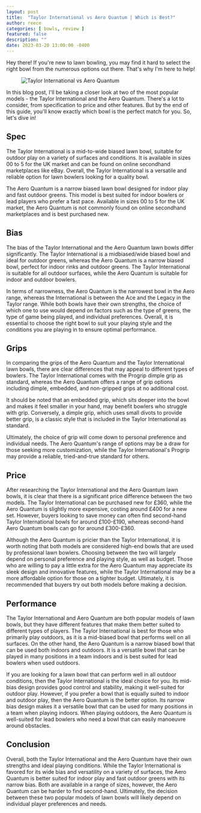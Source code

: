```yaml
---
layout: post
title:  "Taylor International vs Aero Quantum | Which is Best?"
author: reece
categories: [ bowls, review ]
featured: false
description: ""
date: 2023-03-20 13:00:00 -0400
---
```

    

<!-- wp:paragraph -->
<p xmlns="http://www.w3.org/1999/xhtml">Hey there! If you're new to lawn bowling, you may find it hard to select the right bowl from the numerous options out there. That's why I'm here to help! </p>
<!-- /wp:paragraph -->

<!-- wp:image {"id":2010,"sizeSlug":"large","linkDestination":"none"} -->
<figure class="wp-block-image size-large"><img src="/img/posts/taylor-international-vs-aero-quantum-1024x576.jpg" alt="Taylor International vs Aero Quantum" class="wp-image-2010"/></figure>
<!-- /wp:image -->

<!-- wp:paragraph -->
<p>In this blog post, I'll be taking a closer look at two of the most popular models - the Taylor International and the Aero Quantum. There's a lot to consider, from specification to price and other features. But by the end of this guide, you'll know exactly which bowl is the perfect match for you. So, let's dive in!</p>
<!-- /wp:paragraph -->

<!-- wp:heading -->
<h2>Spec</h2>
<!-- /wp:heading -->

<!-- wp:paragraph -->
<p>The Taylor International is a mid-to-wide biased lawn bowl, suitable for outdoor play on a variety of surfaces and conditions. It is available in sizes 00 to 5 for the UK market and can be found on online secondhand marketplaces like eBay. Overall, the Taylor International is a versatile and reliable option for lawn bowlers looking for a quality bowl.</p>
<!-- /wp:paragraph -->

<!-- wp:paragraph -->
<p>The Aero Quantum is a narrow biased lawn bowl designed for indoor play and fast outdoor greens. This model is best suited for indoor bowlers or lead players who prefer a fast pace. Available in sizes 00 to 5 for the UK market, the Aero Quantum is not commonly found on online secondhand marketplaces and is best purchased new.</p>
<!-- /wp:paragraph -->

<!-- wp:heading -->
<h2>Bias</h2>
<!-- /wp:heading -->

<!-- wp:paragraph -->
<p>The bias of the Taylor International and the Aero Quantum lawn bowls differ significantly. The Taylor International is a midbiased/wide biased bowl and ideal for outdoor greens, whereas the Aero Quantum is a narrow biased bowl, perfect for indoor rinks and outdoor greens. The Taylor International is suitable for all outdoor surfaces, while the Aero Quantum is suitable for indoor and outdoor bowlers.</p>
<!-- /wp:paragraph -->

<!-- wp:paragraph -->
<p>In terms of narrowness, the Aero Quantum is the narrowest bowl in the Aero range, whereas the International is between the Ace and the Legacy in the Taylor range. While both bowls have their own strengths, the choice of which one to use would depend on factors such as the type of greens, the type of game being played, and individual preferences. Overall, it is essential to choose the right bowl to suit your playing style and the conditions you are playing in to ensure optimal performance.</p>
<!-- /wp:paragraph -->

<!-- wp:heading -->
<h2>Grips</h2>
<!-- /wp:heading -->

<!-- wp:paragraph -->
<p>In comparing the grips of the Aero Quantum and the Taylor International lawn bowls, there are clear differences that may appeal to different types of bowlers. The Taylor International comes with the Progrip dimple grip as standard, whereas the Aero Quantum offers a range of grip options including dimple, embedded, and non-gripped grips at no additional cost.</p>
<!-- /wp:paragraph -->

<!-- wp:paragraph -->
<p>It should be noted that an embedded grip, which sits deeper into the bowl and makes it feel smaller in your hand, may benefit bowlers who struggle with grip. Conversely, a dimple grip, which uses small divots to provide better grip, is a classic style that is included in the Taylor International as standard.</p>
<!-- /wp:paragraph -->

<!-- wp:paragraph -->
<p>Ultimately, the choice of grip will come down to personal preference and individual needs. The Aero Quantum's range of options may be a draw for those seeking more customization, while the Taylor International's Progrip may provide a reliable, tried-and-true standard for others.</p>
<!-- /wp:paragraph -->

<!-- wp:heading -->
<h2>Price</h2>
<!-- /wp:heading -->

<!-- wp:paragraph -->
<p>After researching the Taylor International and the Aero Quantum lawn bowls, it is clear that there is a significant price difference between the two models. The Taylor International can be purchased new for £360, while the Aero Quantum is slightly more expensive, costing around £400 for a new set. However, buyers looking to save money can often find second-hand Taylor International bowls for around £100-£190, whereas second-hand Aero Quantum bowls can go for around £300-£360.</p>
<!-- /wp:paragraph -->

<!-- wp:paragraph -->
<p>Although the Aero Quantum is pricier than the Taylor International, it is worth noting that both models are considered high-end bowls that are used by professional lawn bowlers. Choosing between the two will largely depend on personal preference and playing style, as well as budget. Those who are willing to pay a little extra for the Aero Quantum may appreciate its sleek design and innovative features, while the Taylor International may be a more affordable option for those on a tighter budget. Ultimately, it is recommended that buyers try out both models before making a decision.</p>
<!-- /wp:paragraph -->

<!-- wp:heading -->
<h2>Performance</h2>
<!-- /wp:heading -->

<!-- wp:paragraph -->
<p>The Taylor International and Aero Quantum are both popular models of lawn bowls, but they have different features that make them better suited to different types of players. The Taylor International is best for those who primarily play outdoors, as it is a mid-biased bowl that performs well on all surfaces. On the other hand, the Aero Quantum is a narrow biased bowl that can be used both indoors and outdoors. It is a versatile bowl that can be played in many positions in a team indoors and is best suited for lead bowlers when used outdoors.</p>
<!-- /wp:paragraph -->

<!-- wp:paragraph -->
<p>If you are looking for a lawn bowl that can perform well in all outdoor conditions, then the Taylor International is the ideal choice for you. Its mid-bias design provides good control and stability, making it well-suited for outdoor play. However, if you prefer a bowl that is equally suited to indoor and outdoor play, then the Aero Quantum is the better option. Its narrow bias design makes it a versatile bowl that can be used for many positions in a team when playing indoors. When playing outdoors, the Aero Quantum is well-suited for lead bowlers who need a bowl that can easily manoeuvre around obstacles.</p>
<!-- /wp:paragraph -->

<!-- wp:heading -->
<h2>Conclusion</h2>
<!-- /wp:heading -->

<!-- wp:paragraph -->
<p>Overall, both the Taylor International and the Aero Quantum have their own strengths and ideal playing conditions. While the Taylor International is favored for its wide bias and versatility on a variety of surfaces, the Aero Quantum is better suited for indoor play and fast outdoor greens with its narrow bias. Both are available in a range of sizes, however, the Aero Quantum can be harder to find second-hand. Ultimately, the decision between these two popular models of lawn bowls will likely depend on individual player preferences and needs.</p>
<!-- /wp:paragraph -->
    
